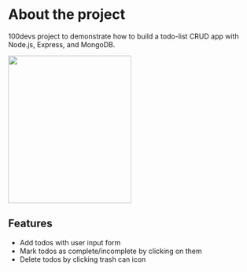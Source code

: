 # About the project
100devs project to demonstrate how to build a todo-list CRUD app with Node.js, Express, and MongoDB.

<img src="https://user-images.githubusercontent.com/106822556/226147120-bdc22282-c245-4bba-80fc-f43f3a79d2b6.gif" height="300" width="250" />

## Features
- Add todos with user input form
- Mark todos as complete/incomplete by clicking on them
- Delete todos by clicking trash can icon
